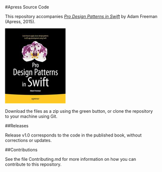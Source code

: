 #Apress Source Code

This repository accompanies [*Pro Design Patterns in Swift*](http://www.apress.com/9781484203958) by Adam Freeman (Apress, 2015).

![Cover image](9781484203958.jpg)

Download the files as a zip using the green button, or clone the repository to your machine using Git.

##Releases

Release v1.0 corresponds to the code in the published book, without corrections or updates.

##Contributions

See the file Contributing.md for more information on how you can contribute to this repository.
